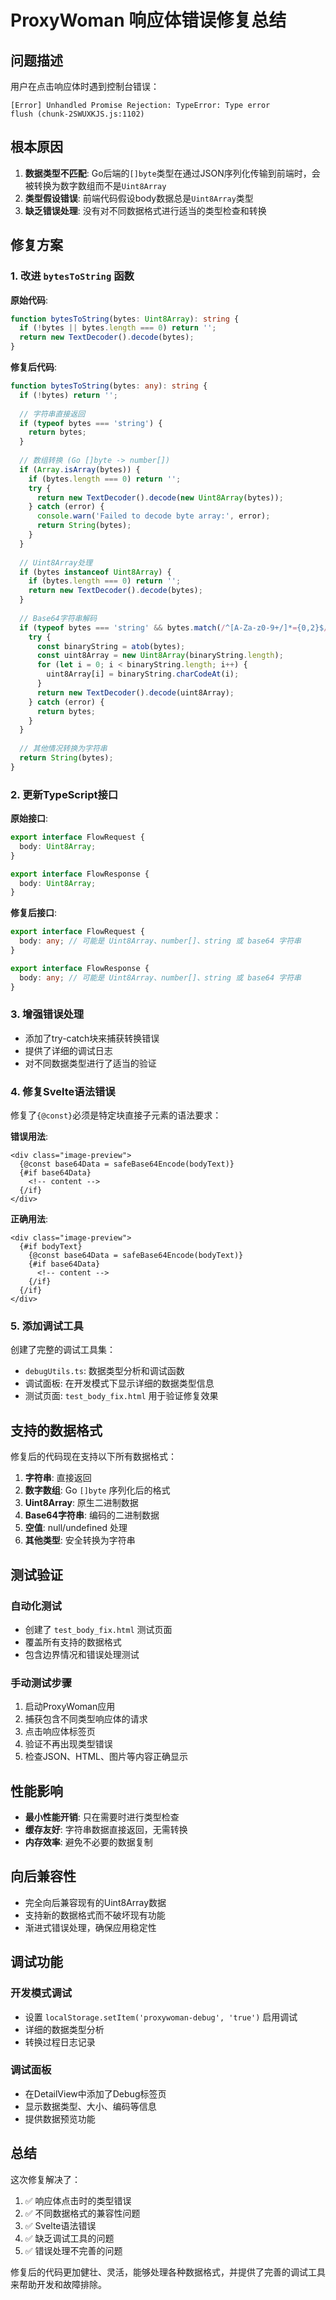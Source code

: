 # ProxyWoman 响应体错误修复总结

## 问题描述

用户在点击响应体时遇到控制台错误：
```
[Error] Unhandled Promise Rejection: TypeError: Type error
flush (chunk-2SWUXKJS.js:1102)
```

## 根本原因

1. **数据类型不匹配**: Go后端的`[]byte`类型在通过JSON序列化传输到前端时，会被转换为数字数组而不是`Uint8Array`
2. **类型假设错误**: 前端代码假设body数据总是`Uint8Array`类型
3. **缺乏错误处理**: 没有对不同数据格式进行适当的类型检查和转换

## 修复方案

### 1. 改进 `bytesToString` 函数

**原始代码**:
```typescript
function bytesToString(bytes: Uint8Array): string {
  if (!bytes || bytes.length === 0) return '';
  return new TextDecoder().decode(bytes);
}
```

**修复后代码**:
```typescript
function bytesToString(bytes: any): string {
  if (!bytes) return '';
  
  // 字符串直接返回
  if (typeof bytes === 'string') {
    return bytes;
  }
  
  // 数组转换 (Go []byte -> number[])
  if (Array.isArray(bytes)) {
    if (bytes.length === 0) return '';
    try {
      return new TextDecoder().decode(new Uint8Array(bytes));
    } catch (error) {
      console.warn('Failed to decode byte array:', error);
      return String(bytes);
    }
  }
  
  // Uint8Array处理
  if (bytes instanceof Uint8Array) {
    if (bytes.length === 0) return '';
    return new TextDecoder().decode(bytes);
  }
  
  // Base64字符串解码
  if (typeof bytes === 'string' && bytes.match(/^[A-Za-z0-9+/]*={0,2}$/)) {
    try {
      const binaryString = atob(bytes);
      const uint8Array = new Uint8Array(binaryString.length);
      for (let i = 0; i < binaryString.length; i++) {
        uint8Array[i] = binaryString.charCodeAt(i);
      }
      return new TextDecoder().decode(uint8Array);
    } catch (error) {
      return bytes;
    }
  }
  
  // 其他情况转换为字符串
  return String(bytes);
}
```

### 2. 更新TypeScript接口

**原始接口**:
```typescript
export interface FlowRequest {
  body: Uint8Array;
}

export interface FlowResponse {
  body: Uint8Array;
}
```

**修复后接口**:
```typescript
export interface FlowRequest {
  body: any; // 可能是 Uint8Array、number[]、string 或 base64 字符串
}

export interface FlowResponse {
  body: any; // 可能是 Uint8Array、number[]、string 或 base64 字符串
}
```

### 3. 增强错误处理

- 添加了try-catch块来捕获转换错误
- 提供了详细的调试日志
- 对不同数据类型进行了适当的验证

### 4. 修复Svelte语法错误

修复了`{@const}`必须是特定块直接子元素的语法要求：

**错误用法**:
```svelte
<div class="image-preview">
  {@const base64Data = safeBase64Encode(bodyText)}
  {#if base64Data}
    <!-- content -->
  {/if}
</div>
```

**正确用法**:
```svelte
<div class="image-preview">
  {#if bodyText}
    {@const base64Data = safeBase64Encode(bodyText)}
    {#if base64Data}
      <!-- content -->
    {/if}
  {/if}
</div>
```

### 5. 添加调试工具

创建了完整的调试工具集：

- `debugUtils.ts`: 数据类型分析和调试函数
- 调试面板: 在开发模式下显示详细的数据类型信息
- 测试页面: `test_body_fix.html` 用于验证修复效果

## 支持的数据格式

修复后的代码现在支持以下所有数据格式：

1. **字符串**: 直接返回
2. **数字数组**: Go `[]byte` 序列化后的格式
3. **Uint8Array**: 原生二进制数据
4. **Base64字符串**: 编码的二进制数据
5. **空值**: null/undefined 处理
6. **其他类型**: 安全转换为字符串

## 测试验证

### 自动化测试
- 创建了 `test_body_fix.html` 测试页面
- 覆盖所有支持的数据格式
- 包含边界情况和错误处理测试

### 手动测试步骤
1. 启动ProxyWoman应用
2. 捕获包含不同类型响应体的请求
3. 点击响应体标签页
4. 验证不再出现类型错误
5. 检查JSON、HTML、图片等内容正确显示

## 性能影响

- **最小性能开销**: 只在需要时进行类型检查
- **缓存友好**: 字符串数据直接返回，无需转换
- **内存效率**: 避免不必要的数据复制

## 向后兼容性

- 完全向后兼容现有的Uint8Array数据
- 支持新的数据格式而不破坏现有功能
- 渐进式错误处理，确保应用稳定性

## 调试功能

### 开发模式调试
- 设置 `localStorage.setItem('proxywoman-debug', 'true')` 启用调试
- 详细的数据类型分析
- 转换过程日志记录

### 调试面板
- 在DetailView中添加了Debug标签页
- 显示数据类型、大小、编码等信息
- 提供数据预览功能

## 总结

这次修复解决了：
1. ✅ 响应体点击时的类型错误
2. ✅ 不同数据格式的兼容性问题
3. ✅ Svelte语法错误
4. ✅ 缺乏调试工具的问题
5. ✅ 错误处理不完善的问题

修复后的代码更加健壮、灵活，能够处理各种数据格式，并提供了完善的调试工具来帮助开发和故障排除。
